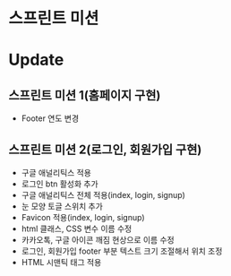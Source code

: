 # 스프린트 미션

# Update

## 스프린트 미션 1(홈페이지 구현)
  - Footer 연도 변경

## 스프린트 미션 2(로그인, 회원가입 구현)
  - 구글 애널리틱스 적용
  - 로그인 btn 활성화 추가
  - 구글 애널리틱스 전체 적용(index, login, signup)
  - 눈 모양 토글 스위치 추가
  - Favicon 적용(index, login, signup)
  - html 클래스, CSS 변수 이름 수정
  - 카카오톡, 구글 아이콘 깨짐 현상으로 이름 수정
  - 로그인, 회원가입 footer 부분 텍스트 크기 조절해서 위치 조정
  - HTML 시맨틱 태그 적용